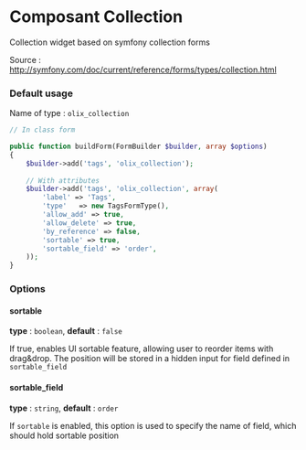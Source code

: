 Composant Collection
==================================

Collection widget based on symfony collection forms

Source : http://symfony.com/doc/current/reference/forms/types/collection.html


### Default usage

Name of type : `olix_collection`

``` php
// In class form

public function buildForm(FormBuilder $builder, array $options)
{
    $builder->add('tags', 'olix_collection');
    
    // With attributes
    $builder->add('tags', 'olix_collection', array(
        'label' => 'Tags',
        'type'   => new TagsFormType(),
        'allow_add' => true,
        'allow_delete' => true,
        'by_reference' => false,
        'sortable' => true,
        'sortable_field' => 'order',
    ));
}
```

### Options

#### sortable
**type** : `boolean`, **default** : `false`

If true, enables UI sortable feature, allowing user to reorder items with drag&drop.
The position will be stored in a hidden input for field defined in `sortable_field`

#### sortable_field
**type** : `string`, **default** : `order`

If `sortable` is enabled, this option is used to specify the name of field, which should hold sortable position

